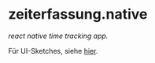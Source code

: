 # zeiterfassung.native

_react native time tracking app._

Für UI-Sketches, siehe [hier](./sketches.md).
